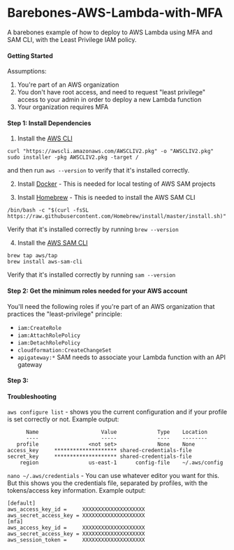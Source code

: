 # Barebones-AWS-Lambda-with-MFA

A barebones example of how to deploy to AWS Lambda using MFA and SAM CLI, with the Least Privilege IAM policy.

#### Getting Started

Assumptions:

1. You're part of an AWS organization
2. You don't have root access, and need to request "least privilege" access to your admin in order to deploy a new Lambda function
3. Your organization requires MFA

#### Step 1: Install Dependencies

1. Install the [AWS CLI](https://docs.aws.amazon.com/cli/latest/userguide/getting-started-install.html)

```
curl "https://awscli.amazonaws.com/AWSCLIV2.pkg" -o "AWSCLIV2.pkg"
sudo installer -pkg AWSCLIV2.pkg -target /
```

and then run `aws --version` to verify that it's installed correctly.

2. Install [Docker](https://docs.docker.com/engine/install/) - This is needed for local testing of AWS SAM projects

3. Install [Homebrew](https://docs.brew.sh/) - This is needed to install the AWS SAM CLI

```
/bin/bash -c "$(curl -fsSL https://raw.githubusercontent.com/Homebrew/install/master/install.sh)"
```

Verify that it's installed correctly by running `brew --version`

4. Install the [AWS SAM CLI](https://docs.aws.amazon.com/serverless-application-model/latest/developerguide/serverless-sam-cli-install.html)

```
brew tap aws/tap
brew install aws-sam-cli
```

Verify that it's installed correctly by running `sam --version`

#### Step 2: Get the minimum roles needed for your AWS account

You'll need the following roles if you're part of an AWS organization that practices the "least-privilege" principle:

- `iam:CreateRole`
- `iam:AttachRolePolicy`
- `iam:DetachRolePolicy`
- `cloudformation:CreateChangeSet`
- `apigateway:*` SAM needs to associate your Lambda function with an API gateway

#### Step 3:

#### Troubleshooting

`aws configure list` - shows you the current configuration and if your profile is set correctly or not. Example output:

```
      Name                    Value             Type    Location
      ----                    -----             ----    --------
   profile                <not set>             None    None
access_key     ******************** shared-credentials-file
secret_key     ******************** shared-credentials-file
    region                us-east-1      config-file    ~/.aws/config
```

`nano ~/.aws/credentials` - You can use whatever editor you want for this. But this shows you the credentials file, separated by profiles, with the tokens/access key information. Example output:

```
[default]
aws_access_key_id =     XXXXXXXXXXXXXXXXXXXX
aws_secret_access_key = XXXXXXXXXXXXXXXXXXXX
[mfa]
aws_access_key_id =     XXXXXXXXXXXXXXXXXXXX
aws_secret_access_key = XXXXXXXXXXXXXXXXXXXX
aws_session_token =     XXXXXXXXXXXXXXXXXXXX
```
